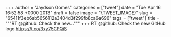 
+++
author = "Jaydson Gomes"
categories = ["tweet"]
date = "Tue Apr 16 16:52:58 +0000 2013"
draft = false
image = "{TWEET_IMAGE}"
slug = "65411f3eb6ab5656112a3404d3f299fb8ca6a696"
tags = ["tweet"]
title = """RT @github: Check the new..."""
+++
RT @github: Check the new GitHub logo https://t.co/3xy75CPQiS
